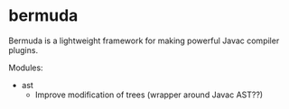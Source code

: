 # bermuda
Bermuda is a lightweight framework for making powerful Javac compiler plugins.

Modules:
- ast
  - Improve modification of trees (wrapper around Javac AST??)
